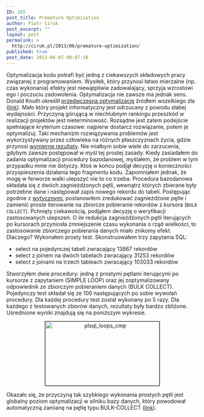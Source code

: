 ```yaml
---
ID: 165
post_title: Premature Optimization
author: Piotr Ciruk
post_excerpt: ""
layout: post
permalink: >
  http://ciruk.pl/2013/06/premature-optimization/
published: true
post_date: 2013-06-07 00:07:10
---
```

Optymalizacja kodu potrafi być jedną z ciekawszych składowych pracy związanej z programowaniem. Wysiłek, który przynosi łatwo mierzalne (np. czas wykonania) efekty jest niewątpliwie zadowalający, sprzyja wzrostowi ego i poczuciu zadowolenia.
Optymalizacja nie zawsze ma jednak sens. Donald Knuth określił <a href="http://c2.com/cgi/wiki?PrematureOptimization" target="_blank">przedwczesną optymalizację</a> źródłem wszelkiego zła (<a href="http://en.wikiquote.org/wiki/Donald_Knuth" target="_blank">link</a>). Mało który projekt informatyczny jest odrzucany z powodu słabej wydajności. Przyczyną górującą w niechlubnym rankingu przeszkód w realizacji projektów jest nieterminowość.
Rozsądne jest zatem podejście spełniające kryterium czasowe: najpierw dostarcz rozwiązanie, potem je optymalizuj. Taki mechanizm rozwiązywania problemów jest wykorzystywany przez człowieka na różnych płaszczyznach życia, gdzie przynosi <a href="http://blog.aaroniba.net/2011/07/06/a-lesson-from-my-ios-users-they-dont-teach-at-mit/" target="_blank">wymierne rezultaty</a>.
Nie miałbym sobie wiele do zarzucenia, gdybym zawsze postępował w myśl tej prostej zasady. Kiedy zasiadałem do zadania optymalizacji procedury bazodanowej, myślałem, że problem w tym przypadku mnie nie dotyczy. Ktoś w końcu podjął decyzję o konieczności przyspieszenia działania tego fragmentu kodu. Zapomniałem jednak, że mogę w ferworze walki ulepszyć nie to co trzeba.
Procedura bazodanowa składała się z dwóch zagnieżdżonych pętli, wewnątrz których zbierane były potrzebne dane i następował zapis nowego rekordu do tabeli. Postępując zgodnie z <a href="http://docs.oracle.com/cd/B13789_01/appdev.101/b10807/12_tune.htm" target="_blank">wytycznymi</a>, postanowiłem zredukować zagnieżdżone pętle i zamienić proste iterowanie na zbiorcze pobieranie rekordów z kursora (<code>BULK COLLECT</code>).
Pchnięty ciekawością, podjąłem decyzję o weryfikacji zastosowanych ulepszeń. O ile redukcja zagnieżdżonych pętli iterujących po kursorach przyniosła zmniejszenie czasu wykonania o rząd wielkości, to zastosowanie zbiorczego pobierania danych miało znikomy efekt. Dlaczego?
Wykonałem prosty test. Skonstruowałem trzy zapytania SQL:
<ul>
	<li>select na pojedynczej tabeli zwracający 13867 rekordów</li>
	<li>select z joinem na dwóch tabelach zwracający 31253 rekordów</li>
	<li>select z joinami na trzech tableach zwracający 103033 rekordów</li>
</ul>
Stworzyłem dwie procedury: jedną z prostymi pętlami iterującymi po kursorze z zapytaniem (SIMPLE LOOP) oraz jej zoptymalizowany odpowiednik ze zbiorczym pobieraniem danych (BULK COLLECT).
Pojedynczy test składał się ze 100 następujących po sobie wywołań procedury. Dla każdej procedury test został wykonany po 5 razy.
Dla każdego z testowanych zbiorów danych, rezultaty były bardzo zbliżone. Uśrednione wyniki znajdują się na poniższym wykresie.
<p style="text-align: center;">
<a href="http://ciruk.pl/blog/wp-content/uploads/2013/06/plsql_loops_cmp.png" target="_blank"><img class="size-medium wp-image-166 aligncenter" style="border: 1px solid black;" alt="plsql_loops_cmp" src="http://ciruk.pl/blog/wp-content/uploads/2013/06/plsql_loops_cmp-300x168.png" width="300" height="168" /></a></p>
Okazało się, że przyczyną tak szybkiego wykonania prostych pętli jest globalny poziom optymalizacji w silniku bazy danych, który powodował automatyczną zamianę na pętlę typu BULK-COLLECT (<a href="http://plsql-challenge.blogspot.com/2011/01/cursor-for-loop-automatic-optimization.html" target="_blank">link</a>).